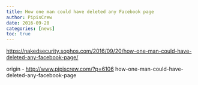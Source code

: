 ```yaml
---
title: How one man could have deleted any Facebook page
author: PipisCrew
date: 2016-09-20
categories: [news]
toc: true
---
```


https://nakedsecurity.sophos.com/2016/09/20/how-one-man-could-have-deleted-any-facebook-page/

origin - http://www.pipiscrew.com/?p=6106 how-one-man-could-have-deleted-any-facebook-page